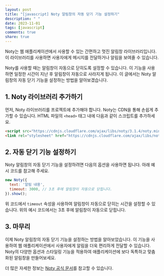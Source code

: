 ```yaml
---
layout: post
title: "[javascript] Noty 알림창의 자동 닫기 기능 설정하기"
description: " "
date: 2023-11-01
tags: [javascript]
comments: true
share: true
---
```


Noty는 웹 애플리케이션에서 사용할 수 있는 간편하고 멋진 알림창 라이브러리입니다. 이 라이브러리를 사용하면 사용자에게 메시지를 전달하거나 알림을 보여줄 수 있습니다.

Noty를 사용할 때는 알림창이 자동으로 닫히도록 설정할 수 있습니다. 이 기능을 사용하면 일정한 시간이 지난 후 알림창이 자동으로 사라지게 됩니다. 이 글에서는 Noty 알림창의 자동 닫기 기능을 설정하는 방법을 알아보겠습니다.

## 1. Noty 라이브러리 추가하기

먼저, Noty 라이브러리를 프로젝트에 추가해야 합니다. Noty는 CDN을 통해 손쉽게 추가할 수 있습니다. HTML 파일의 `<head>` 태그 내에 다음과 같이 스크립트를 추가하세요.

```html
<script src="https://cdnjs.cloudflare.com/ajax/libs/noty/3.1.4/noty.min.js"></script>
<link rel="stylesheet" href="https://cdnjs.cloudflare.com/ajax/libs/noty/3.1.4/noty.min.css">
```

## 2. 자동 닫기 기능 설정하기

Noty 알림창의 자동 닫기 기능을 설정하려면 다음의 옵션을 사용하면 됩니다. 아래 예시 코드를 참고해 주세요.

```javascript
new Noty({
  text: '알림 내용',
  timeout: 3000, // 3초 후에 알림창이 자동으로 닫힙니다.
}).show();
```

위 코드에서 `timeout` 속성을 사용하여 알림창이 자동으로 닫히는 시간을 설정할 수 있습니다. 위의 예시 코드에서는 3초 후에 알림창이 자동으로 닫힙니다.

## 3. 마무리

이제 Noty 알림창의 자동 닫기 기능을 설정하는 방법을 알아보았습니다. 이 기능을 사용하여 웹 애플리케이션에서 사용자에게 알림을 더욱 편리하게 전달할 수 있습니다. Noty의 다양한 옵션과 스타일링 기능을 적용하여 애플리케이션에 보다 독특하고 맞춤화된 알림창을 만들어보세요.

더 많은 자세한 정보는 [Noty 공식 문서](https://ned.im/noty/)를 참고할 수 있습니다.